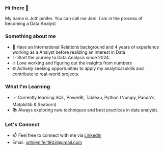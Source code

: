 ### Hi there 👋
My name is Jothijenifer. You can call me Jeni. I am in the process of becoming a Data Analyst

### Something about me
- 💼 Have an International Relations background and  4 years of experience working as a Analyst before realizing an interest in Data 
- ✨ Start the journey to Data Analysis since 2024.
- 🔥 Love working and figuring out the insights from numbers
- 🌐 Actively seeking opportunities to apply my analytical skills and contribute to real-world projects.

### What I'm Learning
- 📈 Currently learning SQL, PowerBI, Tableau, Python (Numpy, Panda's, Matplotlib & Seaborn)
- 📚 Always exploring new techniques and best practices in data analysis.

### Let's Connect
- 📫 Feel free to connect with me via [Linkedin](www.linkedin.com/in/jenijo19)
- Email: jothijenifer1903@gmail.com 

